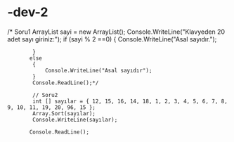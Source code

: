 # -dev-2
 /*  Soru1
            ArrayList sayi = new ArrayList();
            Console.WriteLine("Klavyeden 20 adet sayı giriniz:");
           if (sayi % 2 ==0)
            {
                Console.WriteLine("Asal sayıdır.");

            }
           else
            {
                Console.WriteLine("Asal sayıdır");
            }
            Console.ReadLine();*/

            // Soru2
            int [] sayılar = { 12, 15, 16, 14, 18, 1, 2, 3, 4, 5, 6, 7, 8, 9, 10, 11, 19, 20, 96, 15 };
            Array.Sort(sayılar);
            Console.WriteLine(sayılar);

           Console.ReadLine();
